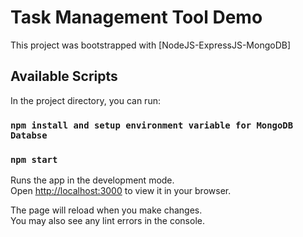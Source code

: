 # Task Management Tool Demo

This project was bootstrapped with [NodeJS-ExpressJS-MongoDB]

## Available Scripts

In the project directory, you can run:

### `npm install and setup environment variable for MongoDB Databse`

### `npm start`

Runs the app in the development mode.\
Open [http://localhost:3000](http://localhost:3000) to view it in your browser.

The page will reload when you make changes.\
You may also see any lint errors in the console.
